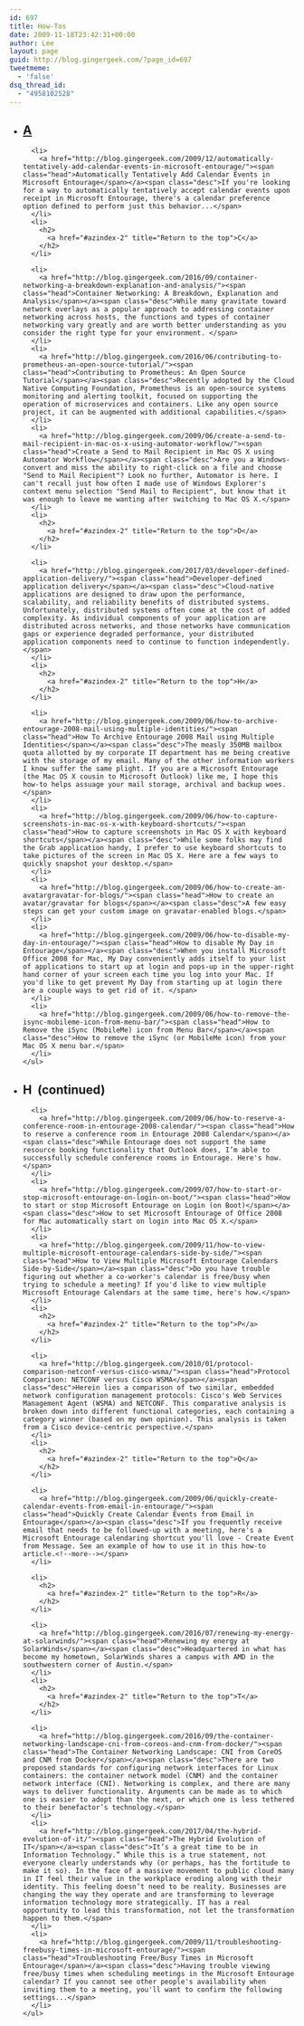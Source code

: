 ```yaml
---
id: 697
title: How-Tos
date: 2009-11-18T23:42:31+00:00
author: Lee
layout: page
guid: http://blog.gingergeek.com/?page_id=697
tweetmeme:
  - 'false'
dsq_thread_id:
  - "4958102528"
---
```

<!-- Index page generated using the WordPress AZIndex plugin version 0.8.1by English Mike (http://azindex.englishmike.net) -->

<div id="azindex-2">
  <div class="azindex">
    <ul>
      <li>
        <h2>
          <a href="#azindex-2" title="Return to the top">A</a>
        </h2>
      </li>
      
      <li>
        <a href="http://blog.gingergeek.com/2009/12/automatically-tentatively-add-calendar-events-in-microsoft-entourage/"><span class="head">Automatically Tentatively Add Calendar Events in Microsoft Entourage</span></a><span class="desc">If you're looking for a way to automatically tentatively accept calendar events upon receipt in Microsoft Entourage, there's a calendar preference option defined to perform just this behavior...</span>
      </li>
      <li>
        <h2>
          <a href="#azindex-2" title="Return to the top">C</a>
        </h2>
      </li>
      
      <li>
        <a href="http://blog.gingergeek.com/2016/09/container-networking-a-breakdown-explanation-and-analysis/"><span class="head">Container Networking: A Breakdown, Explanation and Analysis</span></a><span class="desc">While many gravitate toward network overlays as a popular approach to addressing container networking across hosts, the functions and types of container networking vary greatly and are worth better understanding as you consider the right type for your environment. </span>
      </li>
      <li>
        <a href="http://blog.gingergeek.com/2016/06/contributing-to-prometheus-an-open-source-tutorial/"><span class="head">Contributing to Prometheus: An Open Source Tutorial</span></a><span class="desc">Recently adopted by the Cloud Native Computing Foundation, Prometheus is an open-source systems monitoring and alerting toolkit, focused on supporting the operation of microservices and containers. Like any open source project, it can be augmented with additional capabilities.</span>
      </li>
      <li>
        <a href="http://blog.gingergeek.com/2009/06/create-a-send-to-mail-recipient-in-mac-os-x-using-automator-workflow/"><span class="head">Create a Send to Mail Recipient in Mac OS X using Automator Workflow</span></a><span class="desc">Are you a Windows-convert and miss the ability to right-click on a file and choose "Send to Mail Recipient"? Look no further, Automator is here. I can't recall just how often I made use of Windows Explorer's context menu selection "Send Mail to Recipient", but know that it was enough to leave me wanting after switching to Mac OS X.</span>
      </li>
      <li>
        <h2>
          <a href="#azindex-2" title="Return to the top">D</a>
        </h2>
      </li>
      
      <li>
        <a href="http://blog.gingergeek.com/2017/03/developer-defined-application-delivery/"><span class="head">Developer-defined application delivery</span></a><span class="desc">Cloud-native applications are designed to draw upon the performance, scalability, and reliability benefits of distributed systems. Unfortunately, distributed systems often come at the cost of added complexity. As individual components of your application are distributed across networks, and those networks have communication gaps or experience degraded performance, your distributed application components need to continue to function independently.</span>
      </li>
      <li>
        <h2>
          <a href="#azindex-2" title="Return to the top">H</a>
        </h2>
      </li>
      
      <li>
        <a href="http://blog.gingergeek.com/2009/06/how-to-archive-entourage-2008-mail-using-multiple-identities/"><span class="head">How To Archive Entourage 2008 Mail using Multiple Identities</span></a><span class="desc">The measly 350MB mailbox quota allotted by my corporate IT department has me being creative with the storage of my email. Many of the other information workers I know suffer the same plight. If you are a Microsoft Entourage (the Mac OS X cousin to Microsoft Outlook) like me, I hope this how-to helps assuage your mail storage, archival and backup woes.</span>
      </li>
      <li>
        <a href="http://blog.gingergeek.com/2009/06/how-to-capture-screenshots-in-mac-os-x-with-keyboard-shortcuts/"><span class="head">How to capture screenshots in Mac OS X with keyboard shortcuts</span></a><span class="desc">While some folks may find the Grab application handy, I prefer to use keyboard shortcuts to take pictures of the screen in Mac OS X. Here are a few ways to quickly snapshot your desktop.</span>
      </li>
      <li>
        <a href="http://blog.gingergeek.com/2009/06/how-to-create-an-avatargravatar-for-blogs/"><span class="head">How to create an avatar/gravatar for blogs</span></a><span class="desc">A few easy steps can get your custom image on gravatar-enabled blogs.</span>
      </li>
      <li>
        <a href="http://blog.gingergeek.com/2009/06/how-to-disable-my-day-in-entourage/"><span class="head">How to disable My Day in Entourage</span></a><span class="desc">When you install Microsoft Office 2008 for Mac, My Day conveniently adds itself to your list of applications to start up at login and pops-up in the upper-right hand corner of your screen each time you log into your Mac. If you'd like to get prevent My Day from starting up at login there are a couple ways to get rid of it. </span>
      </li>
      <li>
        <a href="http://blog.gingergeek.com/2009/06/how-to-remove-the-isync-mobileme-icon-from-menu-bar/"><span class="head">How to Remove the iSync (MobileMe) icon from Menu Bar</span></a><span class="desc">How to remove the iSync (or MobileMe icon) from your Mac OS X menu bar.</span>
      </li>
    </ul>
  </div>
  
  <div class="azindex">
    <ul>
      <li>
        <h2>
          H<span class="azcont">&nbsp;&nbsp;(continued)</span>
        </h2>
      </li>
      
      <li>
        <a href="http://blog.gingergeek.com/2009/06/how-to-reserve-a-conference-room-in-entourage-2008-calendar/"><span class="head">How to reserve a conference room in Entourage 2008 Calendar</span></a><span class="desc">While Entourage does not support the same resource booking functionality that Outlook does, I’m able to successfully schedule conference rooms in Entourage. Here's how.</span>
      </li>
      <li>
        <a href="http://blog.gingergeek.com/2009/07/how-to-start-or-stop-microsoft-entourage-on-login-on-boot/"><span class="head">How to start or stop Microsoft Entourage on Login (on Boot)</span></a><span class="desc">How to set Microsoft Entourage of Office 2008 for Mac automatically start on login into Mac OS X.</span>
      </li>
      <li>
        <a href="http://blog.gingergeek.com/2009/11/how-to-view-multiple-microsoft-entourage-calendars-side-by-side/"><span class="head">How to View Multiple Microsoft Entourage Calendars Side-by-Side</span></a><span class="desc">Do you have trouble figuring out whether a co-worker's calendar is free/busy when trying to schedule a meeting? If you'd like to view multiple Microsoft Entourage Calendars at the same time, here's how.</span>
      </li>
      <li>
        <h2>
          <a href="#azindex-2" title="Return to the top">P</a>
        </h2>
      </li>
      
      <li>
        <a href="http://blog.gingergeek.com/2010/01/protocol-comparison-netconf-versus-cisco-wsma/"><span class="head">Protocol Comparison: NETCONF versus Cisco WSMA</span></a><span class="desc">Herein lies a comparison of two similar, embedded network configuration management protocols: Cisco's Web Services Management Agent (WSMA) and NETCONF. This comparative analysis is broken down into different functional categories, each containing a category winner (based on my own opinion). This analysis is taken from a Cisco device-centric perspective.</span>
      </li>
      <li>
        <h2>
          <a href="#azindex-2" title="Return to the top">Q</a>
        </h2>
      </li>
      
      <li>
        <a href="http://blog.gingergeek.com/2009/06/quickly-create-calendar-events-from-email-in-entourage/"><span class="head">Quickly Create Calendar Events from Email in Entourage</span></a><span class="desc">If you frequently receive email that needs to be followed-up with a meeting, here's a Microsoft Entourage calendaring shortcut you'll love - Create Event from Message. See an example of how to use it in this how-to article.<!--more--></span>
      </li>
      
      <li>
        <h2>
          <a href="#azindex-2" title="Return to the top">R</a>
        </h2>
      </li>
      
      <li>
        <a href="http://blog.gingergeek.com/2016/07/renewing-my-energy-at-solarwinds/"><span class="head">Renewing my energy at SolarWinds</span></a><span class="desc">Headquartered in what has become my hometown, SolarWinds shares a campus with AMD in the southwestern corner of Austin.</span>
      </li>
      <li>
        <h2>
          <a href="#azindex-2" title="Return to the top">T</a>
        </h2>
      </li>
      
      <li>
        <a href="http://blog.gingergeek.com/2016/09/the-container-networking-landscape-cni-from-coreos-and-cnm-from-docker/"><span class="head">The Container Networking Landscape: CNI from CoreOS and CNM from Docker</span></a><span class="desc">There are two proposed standards for configuring network interfaces for Linux containers: the container network model (CNM) and the container network interface (CNI). Networking is complex, and there are many ways to deliver functionality. Arguments can be made as to which one is easier to adopt than the next, or which one is less tethered to their benefactor’s technology.</span>
      </li>
      <li>
        <a href="http://blog.gingergeek.com/2017/04/the-hybrid-evolution-of-it/"><span class="head">The Hybrid Evolution of IT</span></a><span class="desc">It’s a great time to be in Information Technology.” While this is a true statement, not everyone clearly understands why (or perhaps, has the fortitude to make it so). In the face of a massive movement to public cloud many in IT feel their value in the workplace eroding along with their identity. This feeling doesn’t need to be reality. Businesses are changing the way they operate and are transforming to leverage information technology more strategically. IT has a real opportunity to lead this transformation, not let the transformation happen to them.</span>
      </li>
      <li>
        <a href="http://blog.gingergeek.com/2009/11/troubleshooting-freebusy-times-in-microsoft-entourage/"><span class="head">Troubleshooting Free/Busy Times in Microsoft Entourage</span></a><span class="desc">Having trouble viewing free/busy times when scheduling meetings in the Microsoft Entourage calendar? If you cannot see other people's availability when inviting them to a meeting, you'll want to confirm the following settings...</span>
      </li>
    </ul>
  </div>
  
  <div style="clear:both;">
  </div>
</div>